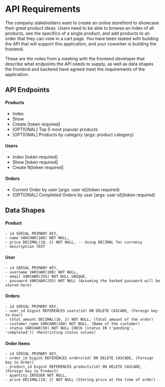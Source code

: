 # API Requirements

The company stakeholders want to create an online storefront to showcase their great product ideas. Users need to be able to browse an index of all products, see the specifics of a single product, and add products to an order that they can view in a cart page. You have been tasked with building the API that will support this application, and your coworker is building the frontend.

These are the notes from a meeting with the frontend developer that describe what endpoints the API needs to supply, as well as data shapes the frontend and backend have agreed meet the requirements of the application.

## API Endpoints

#### Products

- Index
- Show
- Create [token required]
- [OPTIONAL] Top 5 most popular products
- [OPTIONAL] Products by category (args: product category)

#### Users

- Index [token required]
- Show [token required]
- Create N[token required]

#### Orders

- Current Order by user [args: user id](token required)
- [OPTIONAL] Completed Orders by user [args: user id](token required)

## Data Shapes

#### Product

```
- id SERIAL PRIMARY KEY,
- name VARCHAR(100) NOT NULL,
- price DECIMAL(10, 2) NOT NULL, -- Using DECIMAL for currency
- description TEXT
```

#### User

```
- id SERIAL PRIMARY KEY,
- username VARCHAR(100) NOT NULL,
- email VARCHAR(255) NOT NULL UNIQUE,
- password VARCHAR(255) NOT NULL (Assuming the hashed password will be stored here)
```

#### Orders

```
- id SERIAL PRIMARY KEY,
- user_id bigint REFERENCES users(id) ON DELETE CASCADE, (Foreign key to User)
- total_amount DECIMAL(10, 2) NOT NULL, (Total amount of the order)
- customer_name VARCHAR(100) NOT NULL, (Name of the customer)
- status VARCHAR(50) NOT NULL CHECK (status IN ('pending', 'completed')) (Restricting status values)
```

#### Order Items

```
- id SERIAL PRIMARY KEY,
- order_id bigint REFERENCES orders(id) ON DELETE CASCADE, (Foreign key to Order)
- product_id bigint REFERENCES products(id) ON DELETE CASCADE, (Foreign key to Product)
- quantity INTEGER NOT NULL,
- price DECIMAL(10, 2) NOT NULL (Storing price at the time of order)
```
